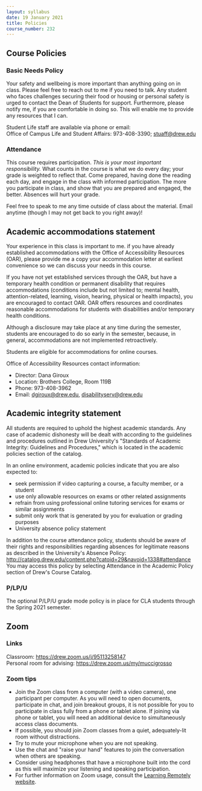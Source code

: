 ```yaml
---
layout: syllabus
date: 19 January 2021
title: Policies
course_number: 232
---
```


## Course Policies

### Basic Needs Policy

Your safety and wellbeing is more important than anything going on in class. Please feel free to reach out to me if you need to talk. Any student who faces challenges securing their food or housing or personal safety is urged to contact the Dean of Students for support. Furthermore, please notify me, if you are comfortable in doing so. This will enable me to provide any resources that I can.

Student Life staff are available via phone or email:  
Office of Campus Life and Student Affairs: 973-408-3390; <stuaff@drew.edu>

### Attendance

This course requires participation. *This is your most important responsibility.* What counts in the course is what we do every day; your grade is weighted to reflect that. Come prepared, having done the reading each day, and engage in the class with informed participation. The more you participate in class, and show that you are prepared and engaged, the better. Absences will hurt your grade.

Feel free to speak to me any time outside of class about the material. Email anytime (though I may not get back to you right away)!

## Academic accommodations statement

Your experience in this class is important to me. if you have already established accommodations with the Office of Accessibility Resources (OAR), please provide me a copy your accommodation letter at earliest convenience so we can discuss your needs in this course.

If you have not yet established services through the OAR, but have a temporary health condition or permanent disability that requires accommodations (conditions include but not limited to; mental health, attention-related, learning, vision, hearing, physical or health impacts), you are encouraged to contact OAR. OAR offers resources and coordinates reasonable accommodations for students with disabilities and/or temporary health conditions.

Although a disclosure may take place at any time during the semester, students are encouraged to do so early in the semester, because, in general, accommodations are not implemented retroactively.

Students are eligible for accommodations for online courses.

Office of Accessibility Resources contact information: 

- Director: Dana Giroux
- Location: Brothers College, Room 119B 
- Phone: 973-408-3962
- Email: <dgiroux@drew.edu>, <disabilityserv@drew.edu>

## Academic integrity statement

All students are required to uphold the highest academic standards. Any case of academic dishonesty will be dealt with according to the guidelines and procedures outlined in Drew University's "Standards of Academic Integrity: Guidelines and Procedures," which is located in the academic policies section of the catalog.

In an online environment, academic policies indicate that you are also expected to:

- seek permission if video capturing a course, a faculty member, or a student
- use only allowable resources on exams or other related assignments
- refrain from using professional online tutoring services for exams or similar assignments
- submit only work that is generated by you for evaluation or grading purposes
- University absence policy statement

In addition to the course attendance policy, students should be aware of their rights and responsibilities regarding absences for legitimate reasons as described in the University's Absence Policy: <http://catalog.drew.edu/content.php?catoid=29&navoid=1338#attendance> You may access this policy by selecting Attendance in the Academic Policy section of Drew's Course Catalog.

### P/LP/U

The optional P/LP/U grade mode policy is in place for CLA students through the Spring 2021 semester.

## Zoom 

### Links

Classroom: <https://drew.zoom.us/j/95113258147>  
Personal room for advising: <https://drew.zoom.us/my/muccigrosso>

### Zoom tips

- Join the Zoom class from a computer (with a video camera), one participant per computer. As you will need to open documents, participate in chat, and join breakout groups, it is not possible for you to participate in class fully from a phone or tablet alone. If joining via phone or tablet, you will need an additional device to simultaneously access class documents.
- If possible, you should join Zoom classes from a quiet, adequately-lit room without distractions.
- Try to mute your microphone when you are not speaking.
- Use the chat and "raise your hand" features to join the conversation when others are speaking.
- Consider using headphones that have a microphone built into the cord as this will maximize your listening and speaking participation.
- For further information on Zoom usage, consult the [Learning Remotely website](http://www.drew.edu/university-technology/teaching-learning-and-working-remotely/learning-remotely/).
